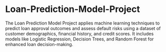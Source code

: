 # Loan-Prediction-Model-Project
The Loan Prediction Model Project applies machine learning techniques to predict loan approval outcomes and assess default risks using a dataset of customer demographics, financial history, and credit scores. It includes models like Logistic Regression, Decision Trees, and Random Forest for enhanced loan decision-making.

